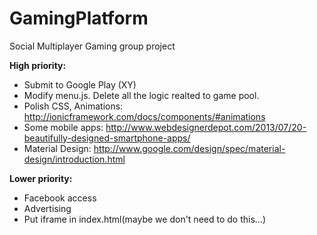 GamingPlatform
==============
Social Multiplayer Gaming group project

**High priority:**
* Submit to Google Play (XY)
* Modify menu.js. Delete all the logic realted to game pool.
* Polish CSS, Animations: http://ionicframework.com/docs/components/#animations
* Some mobile apps: http://www.webdesignerdepot.com/2013/07/20-beautifully-designed-smartphone-apps/
* Material Design: http://www.google.com/design/spec/material-design/introduction.html

**Lower priority:**
* Facebook access
* Advertising
* Put iframe in index.html(maybe we don't need to do this...)
